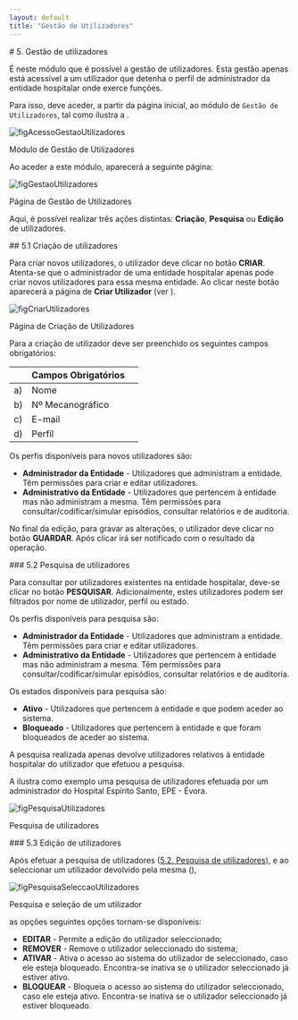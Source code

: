 ```yaml
---
layout: default
title: "Gestão de Utilizadores"
---
```


<div id="gestao-de-utilizadores"></div>
# 5. Gestão de utilizadores

É neste módulo que é possível a gestão de utilizadores. Esta gestão apenas está acessível a um utilizador que detenha o perfil de administrador da entidade hospitalar onde exerce funções.

Para isso, deve aceder, a partir da página inicial, ao módulo de `Gestão de Utilizadores`, tal como ilustra a [](#figAcessoGestaoUtilizadores).

![figAcessoGestaoUtilizadores](img/pages/5_1.jpg)

<p class="caption" id="figAcessoGestaoUtilizadores">Módulo de Gestão de Utilizadores</p>

Ao aceder a este módulo, aparecerá a seguinte página:

![figGestaoUtilizadores](img/pages/5_2.jpg)

<p class="caption" id="figGestaoUtilizadores">Página de Gestão de Utilizadores </p>

Aqui, é possível realizar três ações distintas: **Criação**, **Pesquisa** ou **Edição** de utilizadores. 

<div id="criacao-de-utilizadores"></div>
## 5.1 Criação de utilizadores

Para criar novos utilizadores, o utilizador deve clicar no botão **CRIAR**. 
Atenta-se que o administrador de uma entidade hospitalar apenas pode criar novos utilizadores para essa mesma entidade.
Ao clicar neste botão aparecerá a página de **Criar Utilizador** (ver [](#figCriarUtilizadores)).

![figCriarUtilizadores](img/pages/5_1_1.jpg)

<p class="caption" id="figCriarUtilizadores">Página de Criação de Utilizadores </p>

Para a criação de utilizador deve ser preenchido os seguintes campos obrigatórios:

|    |  Campos Obrigatórios   					| 		|    
|----|------------------------------------------|-------|
| a) |  Nome       		                		|		|
| b) |  Nº Mecanográfico                   		|		|
| c) |  E-mail				              		|		|
| d) |  Perfil                          		| 		|

Os perfis disponíveis para novos utilizadores são:

* **Administrador da Entidade** - Utilizadores que administram a entidade. Têm permissões para criar e editar utilizadores.
* **Administrativo da Entidade** - Utilizadores que pertencem à entidade mas não administram a mesma. Têm permissões para consultar/codificar/simular episódios, consultar relatórios e de auditoria.

No final da edição, para gravar as alterações, o utilizador deve clicar no botão **GUARDAR**. Após clicar irá ser notificado com o resultado da operação.

<div id="pesquisa-de-utilizadores"></div>
### 5.2 Pesquisa de utilizadores

Para consultar por utilizadores existentes na entidade hospitalar, deve-se clicar no botão **PESQUISAR**.
Adicionalmente, estes utilizadores podem ser filtrados por nome de utilizador, perfil ou estado.

Os perfis disponíveis para pesquisa são:

* **Administrador da Entidade** - Utilizadores que administram a entidade. Têm permissões para criar e editar utilizadores.
* **Administrativo da Entidade** - Utilizadores que pertencem à entidade mas não administram a mesma. Têm permissões para consultar/codificar/simular episódios, consultar relatórios e de auditoria.

Os estados disponíveis para pesquisa são:

* **Ativo** - Utilizadores que pertencem à entidade e que podem aceder ao sistema.
* **Bloqueado** - Utilizadores que pertencem à entidade e que foram bloqueados de aceder ao sistema.

A pesquisa realizada apenas devolve utilizadores relativos à entidade hospitalar do utilizador que efetuou a pesquisa.

A [](#figPesquisaUtilizadores) ilustra como exemplo uma pesquisa de utilizadores efetuada por um administrador do Hospital Espírito Santo, EPE - Évora.

![figPesquisaUtilizadores](img/pages/5_2_1.jpg)

<p class="caption" id="figPesquisaUtilizadores">Pesquisa de utilizadores</p>

<div id="edicao-de-utilizadores"></div>
### 5.3 Edição de utilizadores

Após efetuar a pesquisa de utilizadores ([5.2. Pesquisa de utilizadores](#pesquisa-de-utilizadores)), e ao seleccionar um utilizador devolvido pela mesma ([](#figPesquisaSeleccaoUtilizadores)),

![figPesquisaSeleccaoUtilizadores](img/pages/5_3_1.jpg)

<p class="caption" id="figPesquisaSeleccaoUtilizadores">Pesquisa e seleção de um utilizador</p>

as opções seguintes opções tornam-se disponíveis:

* **EDITAR** - Permite a edição do utilizador seleccionado;
* **REMOVER** - Remove o utilizador seleccionado do sistema;
* **ATIVAR** - Ativa o acesso ao sistema do utilizador de seleccionado, caso ele esteja bloqueado. Encontra-se inativa se o utilizador seleccionado já estiver ativo.
* **BLOQUEAR** - Bloqueia o acesso ao sistema do utilizador seleccionado, caso ele esteja ativo. Encontra-se inativa se o utilizador seleccionado já estiver bloqueado.

